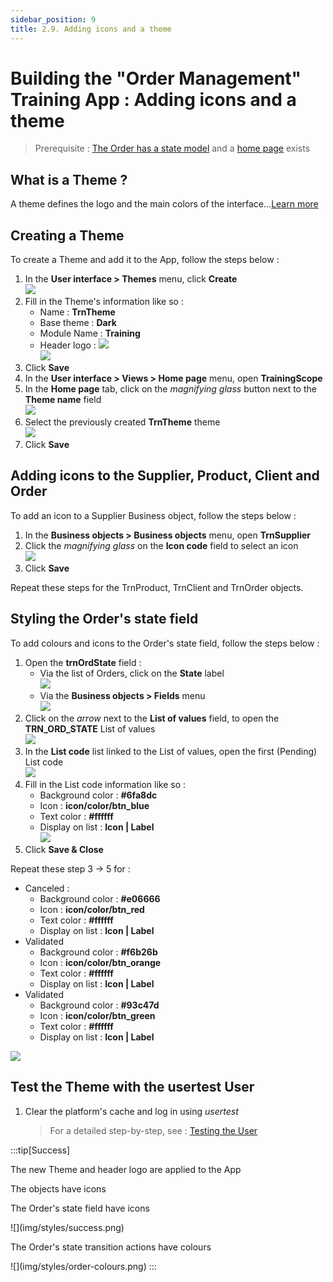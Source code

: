 ```yaml
---
sidebar_position: 9
title: 2.9. Adding icons and a theme
---
```


# Building the "Order Management" Training App : Adding icons and a theme

> Prerequisite : [The Order has a state model](/tutorial/expanding/states) and a [home page](/tutorial/expanding/views) exists

## What is a Theme ?

A theme defines the logo and the main colors of the interface...[Learn more](/platform/userinterface/themes)

## Creating a Theme

To create a Theme and add it to the App, follow the steps below :

1. In the **User interface > Themes** menu, click **Create**  
    ![](img/styles/theme-create.png)
2. Fill in the Theme's information like so : 
    - Name : **TrnTheme**
    - Base theme : **Dark**
    - Module Name : **Training**
    - Header logo : ![](img/styles/header-logo.png)  
    ![](img/styles/theme-form.png)
3. Click **Save**  
4. In the **User interface > Views > Home page** menu, open **TrainingScope**
5. In the **Home page** tab, click on the *magnifying glass* button next to the **Theme name** field  
    ![](img/styles/theme-select.png)
6. Select the previously created **TrnTheme** theme  
    ![](img/styles/theme-pick.png)
7. Click **Save**

## Adding icons to the Supplier, Product, Client and Order

To add an icon to a Supplier Business object, follow the steps below :

1. In the **Business objects > Business objects** menu, open **TrnSupplier**
2. Click the *magnifying glass* on the **Icon code** field to select an icon  
    ![](img/styles/icon-pick.png)
3. Click **Save**

Repeat these steps for the TrnProduct, TrnClient and TrnOrder objects.

## Styling the Order's state field

To add colours and icons to the Order's state field, follow the steps below :

1. Open the **trnOrdState** field :
    - Via the list of Orders, click on the **State** label  
    ![](img/styles/open-field.png)
    - Via the **Business objects > Fields** menu  
    ![](img/styles/open-field-alt.png)
2. Click on the *arrow* next to the **List of values** field, to open the **TRN_ORD_STATE** List of values   
    ![](img/styles/open-lov.png)
3. In the **List code** list linked to the List of values, open the first (Pending) List code  
    ![](img/styles/open-code.png)
4. Fill in the List code information like so :
    - Background color : **#6fa8dc**
    - Icon : **icon/color/btn_blue**
    - Text color : **#ffffff**
    - Display on list : **Icon | Label**  
    ![](img/styles/code-values.png)
5. Click **Save & Close**

Repeat these step 3 -> 5 for :
- Canceled : 
    - Background color : **#e06666**
    - Icon : **icon/color/btn_red**
    - Text color : **#ffffff**
    - Display on list : **Icon | Label**  
- Validated 
    - Background color : **#f6b26b**
    - Icon : **icon/color/btn_orange**
    - Text color : **#ffffff**
    - Display on list : **Icon | Label**    
- Validated 
    - Background color : **#93c47d**
    - Icon : **icon/color/btn_green**
    - Text color : **#ffffff**
    - Display on list : **Icon | Label**    

![](img/styles/lov.png)

## Test the Theme with the usertest User

1. Clear the platform's cache and log in using *usertest*
    > For a detailed step-by-step, see : [Testing the User](/tutorial/getting-started/user#activating-and-testing-the-user)

:::tip[Success]
  <p>The new Theme and header logo are applied to the App</p>
    <p>The objects have icons</p>
    <p>The Order's state field have icons</p>
    ![](img/styles/success.png)
    <p>The Order's state transition actions have colours</p>
    ![](img/styles/order-colours.png)
:::